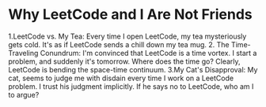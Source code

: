 # Why LeetCode and I Are Not Friends

1.LeetCode vs. My Tea: Every time I open LeetCode, my tea mysteriously gets cold. It's as if LeetCode sends a chill down my tea mug.
2. The Time-Traveling Conundrum: I'm convinced that LeetCode is a time vortex. I start a problem, and suddenly it's tomorrow. Where does the time go? Clearly, LeetCode is bending the space-time continuum.
3.My Cat's Disapproval: My cat, seems to judge me with disdain every time I work on a LeetCode problem. I trust his judgment implicitly. If he says no to LeetCode, who am I to argue?
